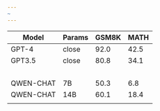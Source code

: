 ```yaml
---
~
---
```


| Model | Params | GSM8K | MATH |
| ---- | ---- | ---- | ---- |
| GPT-4 | close | 92.0 | 42.5 |
| GPT3.5 | close | 80.8 | 34.1 |
| <br> |  |  |  |
| QWEN-CHAT | 7B | 50.3 | 6.8 |
| QWEN-CHAT | 14B | 60.1 | 18.4 |
|  |  |  |  |

